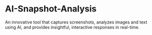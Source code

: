 # AI-Snapshot-Analysis
An innovative tool that captures screenshots, analyzes images and text using AI, and provides insightful, interactive responses in real-time.
